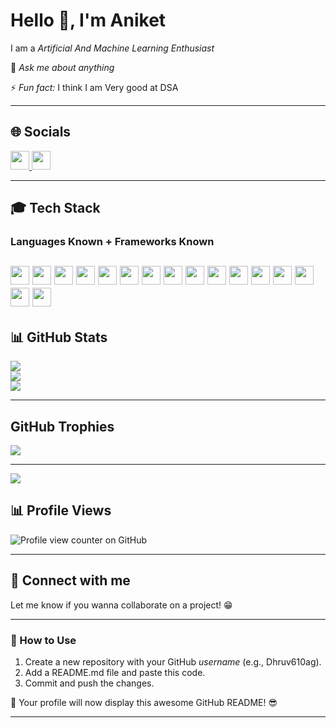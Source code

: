 # Hello 👋, I'm Aniket  
I am a *Artificial And Machine Learning Enthusiast*  

💬 *Ask me about anything*  

⚡ *Fun fact:* I think I am Very good at DSA  

---

## 🌐 Socials  

 <p align="left">
  <a href="https://www.linkedin.com/in/aniket-shah-b1b008250/" target="_blank">
    <img src="https://img.shields.io/badge/LinkedIn-0077B5?style=for-the-badge&logo=linkedin&logoColor=white" height="30">
  </a>
  <a href="mailto:aniketshah2402@gmail.com">
    <img src="https://img.shields.io/badge/Email-D14836?style=for-the-badge&logo=gmail&logoColor=white" height="30">
  </a>
</p>

---
## 🎓 Tech Stack
### Languages Known + Frameworks Known
<img src="https://img.shields.io/badge/Python-%2314354C.svg?style=for-the-badge&logo=python&logoColor=white" height="30"> <img src="https://img.shields.io/badge/MySQL-%2300f.svg?style=for-the-badge&logo=mysql&logoColor=white" height="30"> <img src="https://img.shields.io/badge/Keras-%23D00000.svg?style=for-the-badge&logo=keras&logoColor=white" height="30"> <img src="https://img.shields.io/badge/TensorFlow-%23FF6F00.svg?style=for-the-badge&logo=tensorflow&logoColor=white" height="30"> <img src="https://img.shields.io/badge/HTML5-%23E34F26.svg?style=for-the-badge&logo=html5&logoColor=white" height="30"> <img src="https://img.shields.io/badge/CSS3-%231572B6.svg?style=for-the-badge&logo=css3&logoColor=white" height="30"> <img src="https://img.shields.io/badge/Flask-%23000.svg?style=for-the-badge&logo=flask&logoColor=white" height="30"> <img src="https://img.shields.io/badge/Streamlit-%23FF4B4B.svg?style=for-the-badge&logo=streamlit&logoColor=white" height="30">
<img src="https://img.shields.io/badge/NumPy-%23013243.svg?style=for-the-badge&logo=numpy&logoColor=white" height="30"> <img src="https://img.shields.io/badge/Pandas-%23150458.svg?style=for-the-badge&logo=pandas&logoColor=white" height="30"> <img src="https://img.shields.io/badge/Matplotlib-%23FF9800.svg?style=for-the-badge&logo=matplotlib&logoColor=white" height="30"> <img src="https://img.shields.io/badge/SciPy-%230C55A5.svg?style=for-the-badge&logo=scipy&logoColor=white" height="30"> <img src="https://img.shields.io/badge/scikit--learn-%23F7931E.svg?style=for-the-badge&logo=scikitlearn&logoColor=white" height="30"> <img src="https://img.shields.io/badge/PyTorch-%23EE4C2C.svg?style=for-the-badge&logo=pytorch&logoColor=white" height="30"> <img src="https://img.shields.io/badge/Overleaf-%2300C471.svg?style=for-the-badge&logo=overleaf&logoColor=white" height="30"> <img src="https://img.shields.io/badge/Canva-%2300C4CC.svg?style=for-the-badge&logo=canva&logoColor=white" height="30">
---

## 📊 GitHub Stats  
![](https://github-readme-stats.vercel.app/api?username=Dhruv610ag&theme=dark&hide_border=false&include_all_commits=false&count_private=false)<br/>
![](https://github-readme-streak-stats.herokuapp.com/?user=Dhruv610ag&theme=dark&hide_border=false)<br/>
![](https://github-readme-stats.vercel.app/api/top-langs/?username=Dhruv610ag&theme=dark&hide_border=false&include_all_commits=false&count_private=false&layout=compact)

--- 

##  GitHub Trophies
![](https://github-profile-trophy.vercel.app/?username=Dhruv610ag&theme=radical&no-frame=false&no-bg=false&margin-w=4)

---

[![](https://visitcount.itsvg.in/api?id=Dhruv610ag&icon=0&color=0)](https://visitcount.itsvg.in)

## 📊 Profile Views  
![Profile view counter on GitHub](https://komarev.com/ghpvc/?username=Dhruv610ag) 

---

## 🤝 Connect with me  
Let me know if you wanna collaborate on a project! 😁  

---

### 📌 How to Use  
1. Create a new repository with your GitHub *username* (e.g., Dhruv610ag).  
2. Add a README.md file and paste this code.  
3. Commit and push the changes.  

🚀 Your profile will now display this awesome GitHub README! 😎  

---
